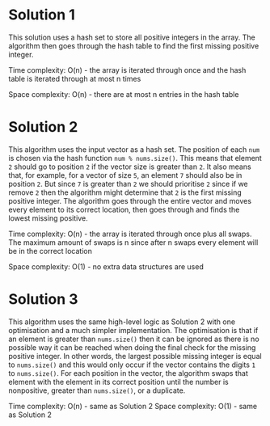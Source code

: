 # Solution 1
This solution uses a hash set to store all positive integers in the array. The algorithm then goes through the hash table to find the first missing positive integer.

Time complexity: O(n) - the array is iterated through once and the hash table is iterated through at most n times

Space complexity: O(n) - there are at most n entries in the hash table

# Solution 2
This algorithm uses the input vector as a hash set. The position of each `num` is chosen via the hash function `num % nums.size()`. This means that element `2` should go to position `2` if the vector size is greater than `2`. It also means that, for example, for a vector of size `5`, an element `7` should also be in position `2`. But since `7` is greater than `2` we should prioritise `2` since if we remove `2` then the algorithm might determine that `2` is the first missing positive integer. The algorithm goes through the entire vector and moves every element to its correct location, then goes through and finds the lowest missing positive.

Time complexity: O(n) - the array is iterated through once plus all swaps. The maximum amount of swaps is n since after n swaps every element will be in the correct location

Space complexity: O(1) - no extra data structures are used

# Solution 3
This algorithm uses the same high-level logic as Solution 2 with one optimisation and a much simpler implementation. The optimisation is that if an element is greater than `nums.size()` then it can be ignored as there is no possible way it can be reached when doing the final check for the missing positive integer. In other words, the largest possible missing integer is equal to `nums.size()` and this would only occur if the vector contains the digits `1` to `nums.size()`. For each position in the vector, the algorithm swaps that element with the element in its correct position until the number is nonpositive, greater than `nums.size()`, or a duplicate.

Time complexity: O(n) - same as Solution 2
Space complexity: O(1) - same as Solution 2